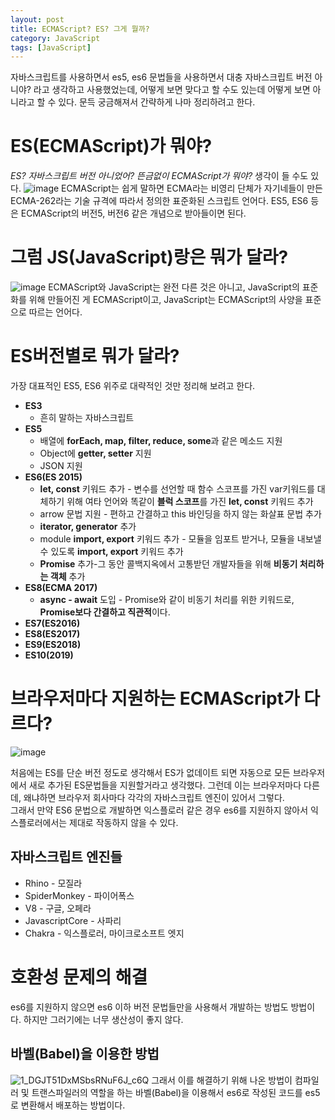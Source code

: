 ```yaml
---
layout: post
title: ECMAScript? ES? 그게 뭘까?
category: JavaScript
tags: [JavaScript]
---
```

자바스크립트를 사용하면서 es5, es6 문법들을 사용하면서 대충 자바스크립트 버전 아니야? 라고 생각하고 사용했었는데, 어떻게 보면 맞다고 할 수도 있는데 어떻게 보면 아니라고 할 수 있다. 문득 궁금해져서 간략하게 나마 정리하려고 한다.

# ES(ECMAScript)가 뭐야?
*ES? 자바스크립트 버전 아니었어? 뜬금없이 ECMAScript가 뭐야?* 생각이 들 수도 있다. 
![image](https://user-images.githubusercontent.com/45007556/99825837-e7de5e00-2b9a-11eb-86cd-3fb684123ec0.png)
ECMAScript는 쉽게 말하면 ECMA라는 비영리 단체가 자기네들이 만든 ECMA-262라는 기술 규격에 따라서 정의한 표준화된 스크립트 언어다. ES5, ES6 등은 ECMAScript의 버전5, 버전6 같은 개념으로 받아들이면 된다.

# 그럼 JS(JavaScript)랑은 뭐가 달라?
![image](https://user-images.githubusercontent.com/45007556/99826279-7c48c080-2b9b-11eb-8cce-3c92f971c803.png)
ECMAScript와 JavaScript는 완전 다른 것은 아니고, JavaScript의 표준화를 위해 만들어진 게 ECMAScript이고, JavaScript는 ECMAScript의 사양을 표준으로 따르는 언어다.

# ES버전별로 뭐가 달라?
가장 대표적인 ES5, ES6 위주로 대략적인 것만 정리해 보려고 한다.
* **ES3**
  * 흔히 말하는 자바스크립트
* **ES5**
  * 배열에 **forEach, map, filter, reduce, some**과 같은 메소드 지원
  * Object에 **getter, setter** 지원
  * JSON 지원
* **ES6(ES 2015)**
  * **let, const** 키워드 추가 - 변수를 선언할 때 함수 스코프를 가진 var키워드를 대체하기 위해 여타 언어와 똑같이 **블럭 스코프**를 가진 **let, const** 키워드 추가
  * arrow 문법 지원 - 편하고 간결하고 this 바인딩을 하지 않는 화살표 문법 추가
  * **iterator, generator** 추가
  * module **import, export** 키워드 추가 - 모듈을 임포트 받거나, 모듈을 내보낼 수 있도록 **import, export** 키워드 추가
  * **Promise** 추가-그 동안 콜백지옥에서 고통받던 개발자들을 위해 **비동기 처리하는 객체** 추가
* **ES8(ECMA 2017)**
  * **async - await** 도입 - Promise와 같이 비동기 처리를 위한 키워드로, **Promise보다 간결하고 직관적**이다.
* **ES7(ES2016)**
* **ES8(ES2017)**
* **ES9(ES2018)**
* **ES10(2019)**
  
# 브라우저마다 지원하는 ECMAScript가 다르다?
![image](https://user-images.githubusercontent.com/45007556/99863269-b6888100-2be0-11eb-94d4-1613cf98b5eb.png)
  
처음에는 ES를 단순 버전 정도로 생각해서 ES가 없데이트 되면 자동으로 모든 브라우저에서 새로 추가된 ES문법들을 지원할거라고 생각했다.
그런데 이는 브라우저마다 다른데, 왜냐하면 브라우저 회사마다 각각의 자바스크립트 엔진이 있어서 그렇다.  
그래서 만약 ES6 문법으로 개발하면 익스플로러 같은 경우 es6를 지원하지 않아서 익스플로러에서는 제대로 작동하지 않을 수 있다.
## 자바스크립트 엔진들
* Rhino - 모질라
* SpiderMonkey - 파이어폭스
* V8 - 구글, 오페라
* JavascriptCore - 사파리
* Chakra - 익스플로러, 마이크로소프트 엣지

# 호환성 문제의 해결
es6를 지원하지 않으면 es6 이하 버전 문법들만을 사용해서 개발하는 방법도 방법이다. 하지만 그러기에는 너무 생산성이 좋지 않다.

## 바벨(Babel)을 이용한 방법
![1_DGJT51DxMSbsRNuF6J_c6Q](https://user-images.githubusercontent.com/45007556/99864982-e5572500-2be9-11eb-8d57-06e5cccaae37.jpeg)
그래서 이를 해결하기 위해 나온 방법이 컴파일러 및 트랜스파일러의 역할을 하는 바벨(Babel)을 이용해서 es6로 작성된 코드를 es5로 변환해서 배포하는 방법이다.